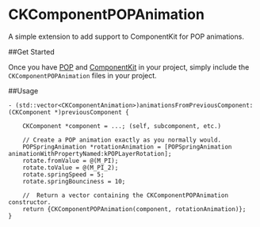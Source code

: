 # CKComponentPOPAnimation
A simple extension to add support to ComponentKit for POP animations.

##Get Started

Once you have [POP](https://github.com/facebook/pop) and [ComponentKit](https://github.com/facebook/componentkit) in your project, simply include the `CKComponentPOPAnimation` files in your project.

##Usage

	- (std::vector<CKComponentAnimation>)animationsFromPreviousComponent:(CKComponent *)previousComponent {
	    
	    CKComponent *component = ...; (self, subcomponent, etc.)

		// Create a POP animation exactly as you normally would.
        POPSpringAnimation *rotationAnimation = [POPSpringAnimation animationWithPropertyNamed:kPOPLayerRotation];
	    rotate.fromValue = @(M_PI);
	    rotate.toValue = @(M_PI_2);
	    rotate.springSpeed = 5;
	    rotate.springBounciness = 10;

		// 	Return a vector containing the CKComponentPOPAnimation constructor.
	    return {CKComponentPOPAnimation(component, rotationAnimation)};
	}
